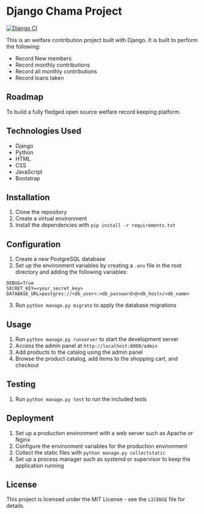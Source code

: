 # Django Chama Project

[![Django CI](https://github.com/davy254/django_blog_2/actions/workflows/django.yml/badge.svg)](https://github.com/davy254/django_blog_2/actions/workflows/django.yml)

This is an welfare contribution project built with Django. It is built to perform the following:

- Record  New members
- Record  monthly contributions
- Record  all monthly contributions
- Record loans taken

## Roadmap
To build a fully fledged open source welfare record keeping platform.

## Technologies Used

- Django
- Python
- HTML
- CSS
- JavaScript
- Bootstrap



## Installation

1. Clone the repository
2. Create a virtual environment
3. Install the dependencies with `pip install -r requirements.txt`

## Configuration

1. Create a new PostgreSQL database
2. Set up the environment variables by creating a `.env` file in the root directory and adding the following variables:

```
DEBUG=True
SECRET_KEY=<your_secret_key>
DATABASE_URL=postgres://<db_user>:<db_password>@<db_host>/<db_name>

```

3. Run `python manage.py migrate` to apply the database migrations

## Usage

1. Run `python manage.py runserver` to start the development server
2. Access the admin panel at `http://localhost:8000/admin`
3. Add products to the catalog using the admin panel
4. Browse the product catalog, add items to the shopping cart, and checkout

## Testing

1. Run `python manage.py test` to run the included tests

## Deployment

1. Set up a production environment with a web server such as Apache or Nginx
2. Configure the environment variables for the production environment
3. Collect the static files with `python manage.py collectstatic`
4. Set up a process manager such as systemd or supervisor to keep the application running

## License

This project is licensed under the MIT License - see the `LICENSE` file for details.
```


